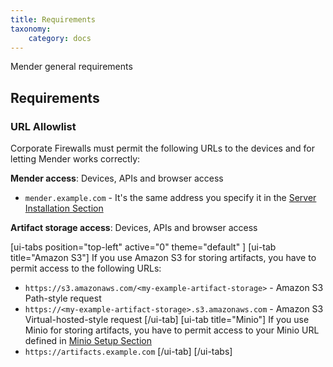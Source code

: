 ```yaml
---
title: Requirements
taxonomy:
    category: docs
---
```


Mender general requirements

## Requirements

### URL Allowlist
Corporate Firewalls must permit the following URLs to the devices and for letting Mender works correctly:

**Mender access**: Devices, APIs and browser access
* `mender.example.com` - It's the same address you specify it in the [Server Installation Section](../../07.Server-installation/)

**Artifact storage access**: Devices, APIs and browser access

[ui-tabs position="top-left" active="0" theme="default" ]
[ui-tab title="Amazon S3"]
If you use Amazon S3 for storing artifacts, you have to permit access to the following URLs:
* `https://s3.amazonaws.com/<my-example-artifact-storage>` - Amazon S3 Path-style request
* `https://<my-example-artifact-storage>.s3.amazonaws.com` - Amazon S3 Virtual-hosted-style request
[/ui-tab]
[ui-tab title="Minio"]
If you use Minio for storing artifacts, you have to permit access to your 
Minio URL defined in [Minio Setup Section](../../07.Server-installation/04.Production-installation-with-kubernetes/04.Minio/docs.md)
* `https://artifacts.example.com`
[/ui-tab]
[/ui-tabs]

